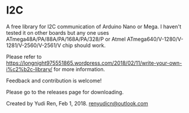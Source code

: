 # I2C
A free library for I2C communication of Arduino Nano or Mega. I haven't tested
it on other boards but any one uses ATmega48A/PA/88A/PA/168A/PA/328/P
or Atmel ATmega640/V-1280/V-1281/V-2560/V-2561/V chip should work.

Please refer to https://longnight975551865.wordpress.com/2018/02/11/write-your-own-i%c2%b2c-library/ for more information.

Feedback and contribution is welcome!

Please go to the releases page for downloading.

Created by Yudi Ren, Feb 1, 2018.
renyudicn@outlook.com


